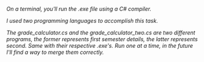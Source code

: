 _On a terminal, you'll run the .exe file using a C# compiler._

_I used two programming languages to accomplish this task._

_The grade_calculator.cs and the grade_calculator_two.cs are two different programs, the former represents first semester details, the latter represents second. Same with their respective .exe's. Run one at a time, in the future I'll find a way to merge them correctly._
